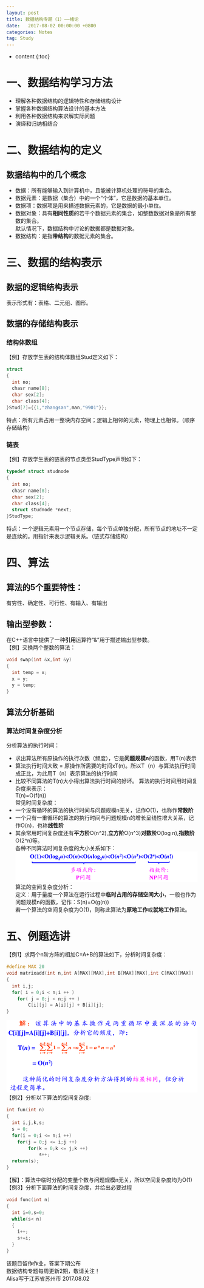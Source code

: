 ```yaml
---
layout: post
title: 数据结构专题（1）——绪论
date:   2017-08-02 00:00:00 +0800
categories: Notes
tag: Study
---
```


* content
{:toc}


# 一、数据结构学习方法  
- 理解各种数据结构的逻辑特性和存储结构设计  
- 掌握各种数据结构算法设计的基本方法  
- 利用各种数据结构来求解实际问题  
- 演绎和归纳相结合  
# 二、数据结构的定义  
## 数据结构中的几个概念  
- 数据：所有能够输入到计算机中，且能被计算机处理的符号的集合。  
- 数据元素：是数据（集合）中的一个“个体”，它是数据的基本单位。  
- 数据项：数据项是用来描述数据元素的，它是数据的最小单位。  
- 数据对象：具有<strong>相同性质</strong>的若干个数据元素的集合，如整数数据对象是所有整数的集合。  
  默认情况下，数据结构中讨论的数据都是数据对象。  
- 数据结构：是指<strong>带结构</strong>的数据元素的集合。  
# 三、数据的结构表示  
## 数据的逻辑结构表示  
表示形式有：表格、二元组、图形。  
## 数据的存储结构表示  
### 结构体数组  
【例】存放学生表的结构体数组Stud定义如下：  
```c
struct
{
  int no;
  chasr name[8];
  char sex[2];
  char class[4];
}Stud[7]={{1,"zhangsan",man,"9901"}};
```
特点：所有元素占用一整块内存空间；逻辑上相邻的元素，物理上也相邻。（顺序存储结构）  
### 链表  
【例】存放学生表的链表的节点类型StudType声明如下：
```c
typedef struct studnode
{
  int no;
  chasr name[8];
  char sex[2];
  char class[4];
  struct studnode *next;
}StudType;
```
特点：一个逻辑元素用一个节点存储，每个节点单独分配，所有节点的地址不一定是连续的。用指针来表示逻辑关系。（链式存储结构）  
# 四、算法  
## 算法的5个重要特性：  
有穷性、确定性、可行性、有输入、有输出  
## 输出型参数：  
在C++语言中提供了一种<strong>引用</strong>运算符“&”用于描述输出型参数。  
【例】交换两个整数的算法：  
```c
void swap(int &x,int &y)
{
  int temp = x;
  x = y;
  y = temp;
}
```
## 算法分析基础  
### 算法时间复杂度分析  
分析算法的执行时间：  
- 求出算法所有原操作的执行次数（频度），它是<strong>问题规模n</strong>的函数，用T(n)表示
- 算法执行时间大致 = 原操作所需要的时间xT(n)。所以T（n）与算法执行时间成正比，为此用T（n）表示算法的执行时间  
- 比较不同算法的T(n)大小得出算法执行时间的好坏。
  算法的执行时间用时间复杂度来表示：  
  T(n)=O(f(n))  
  常见时间复杂度：  
- 一个没有循环的算法的执行时间与问题规模n无关，记作O(1)，也称作<strong>常数阶</strong>  
- 一个只有一重循环的算法的执行时间与问题规模n的增长呈线性增大关系，记作O(n)，也称<strong>线性阶</strong>  
- 其余常用时间复杂度还有<strong>平方阶</strong>O(n^2),<strong>立方阶</strong>O(n^3)<strong>对数阶</strong>O(log n),<strong>指数阶</strong>O(2^n)等。  
  各种不同算法时间复杂度的大小关系如下：
  ![](https://raw.githubusercontent.com/Katherine001/markdowm-photo/master/photo/sjjg1.PNG)
  算法的空间复杂度分析：  
  定义：用于量度一个算法在运行过程中<strong>临时占用的存储空间大小</strong>，一般也作为问题规模n的函数，记作：S(n)=O(g(n))  
  若一个算法的空间复杂度为O(1)，则称此算法为<strong>原地工作</strong>或<strong>就地工作</strong>算法。  
# 五、例题选讲  
【例1】求两个n阶方阵的相加C=A+B的算法如下，分析时间复杂度：
```c
#define MAX 20  
void matrixadd(int n,int A[MAX][MAX],int B[MAX][MAX],int C[MAX][MAX])
{
  int i,j;
  for( i = 0;i < n;i ++ )
  	for( j = 0;j < n;j ++ )
  		C[i][j] = A[i][j] + B[i][j];
}
```
![](https://raw.githubusercontent.com/Katherine001/markdowm-photo/master/photo/sjjg2.PNG)
【例2】分析以下算法的空间复杂度:  
```c
int fun(int n)
{
  int i,j,k,s;
  s = 0;
  for(i = 0;i <= n;i ++)
  	for(j = 0;j <= i;j ++)
  		for(k = 0;k <= j;k ++)
  			s++;
  return(s);
}
```
【解】：算法中临时分配的变量个数与问题规模n无关，所以空间复杂度均为O(1)  
【例3】分析下面算法的时间复杂度，并给出必要过程  
```c
void func(int n)
{
  int i=0,s=0;
  while(s< n)
  {
    i++;
    s+=i;
  }
}
```
该题目留作作业，答案下期公布  
数据结构专题每周更新2期，敬请关注！  
Alisa写于江苏省苏州市 2017.08.02
